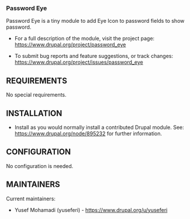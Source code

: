 ### Password Eye

Password Eye is a tiny module to add Eye Icon to password fields
to show password.

 * For a full description of the module, visit the project page:
   https://www.drupal.org/project/password_eye

 * To submit bug reports and feature suggestions, or track changes:
   https://www.drupal.org/project/issues/password_eye


## REQUIREMENTS

No special requirements.


## INSTALLATION

 * Install as you would normally install a contributed Drupal module.
   See: https://www.drupal.org/node/895232 for further information.


## CONFIGURATION

No configuration is needed.


## MAINTAINERS

Current maintainers:
 * Yusef Mohamadi (yuseferi) - https://www.drupal.org/u/yuseferi
